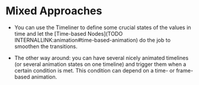 # Mixed Approaches



* You can use the Timeliner to define some crucial states of the values in time and let the [Time-based Nodes](TODO INTERNALLINK:animation#time-based-animation) do the job to smoothen the transitions.  

* The other way around: you can have several nicely animated timelines (or several animation states on one timeline) and trigger them when a certain condition is met. This condition can depend on a time- or frame-based animation.  

